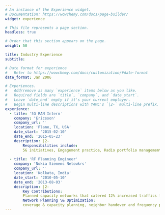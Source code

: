 ```yaml
---
# An instance of the Experience widget.
# Documentation: https://wowchemy.com/docs/page-builder/
widget: experience

# This file represents a page section.
headless: true

# Order that this section appears on the page.
weight: 50

title: Industry Experience
subtitle:

# Date format for experience
#   Refer to https://wowchemy.com/docs/customization/#date-format
date_format: Jan 2006

# Experiences.
#   Add/remove as many `experience` items below as you like.
#   Required fields are `title`, `company`, and `date_start`.
#   Leave `date_end` empty if it's your current employer.
#   Begin multi-line descriptions with YAML's `|2-` multi-line prefix.
experience:
  - title: '5G RAN Intern'
    company: 'Ericsson'
    company_url: ''
    location: 'Plano, TX, USA'
    date_start: '2015-02-10'
    date_end: '2015-05-23'
    description: |2-
        Responsibilities include:
        5G initiatives, Engagement practice, Radio portfolio management activities, Mobile broadband 
        
  - title: 'RF Planning Engineer'
    company: 'Nokia Siemens Netowkrs'
    company_url: ''
    location: 'Kolkata, India'
    date_start: '2010-05-10'
    date_end: '2013-08-03'
    description: |2-
        Key Contributions:
        Planned capacity networks that catered 12% increased traffics for the Vodafone account within a single quarter. Was the key resource to develop data visualization and mining for network and business analysis
        Network Planning \& Optimization:
        coverage & capacity planning, neighbor handover and frequency planning, network dimensioning, KPI provisioning, Dashboard validation, customer complain solution, budgeting for capacity enhancement, customer engagement practice.
---
```

